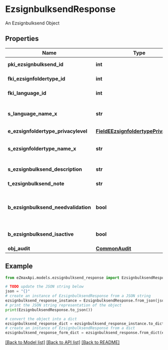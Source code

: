 # EzsignbulksendResponse

An Ezsignbulksend Object

## Properties

Name | Type | Description | Notes
------------ | ------------- | ------------- | -------------
**pki_ezsignbulksend_id** | **int** | The unique ID of the Ezsignbulksend | 
**fki_ezsignfoldertype_id** | **int** | The unique ID of the Ezsignfoldertype. | 
**fki_language_id** | **int** | The unique ID of the Language.  Valid values:  |Value|Description| |-|-| |1|French| |2|English| | 
**s_language_name_x** | **str** | The Name of the Language in the language of the requester | 
**e_ezsignfoldertype_privacylevel** | [**FieldEEzsignfoldertypePrivacylevel**](FieldEEzsignfoldertypePrivacylevel.md) |  | 
**s_ezsignfoldertype_name_x** | **str** | The name of the Ezsignfoldertype in the language of the requester | 
**s_ezsignbulksend_description** | **str** | The description of the Ezsignbulksend | 
**t_ezsignbulksend_note** | **str** | Note about the Ezsignbulksend | 
**b_ezsignbulksend_needvalidation** | **bool** | Whether the Ezsigntemplatepackage was automatically modified and needs a manual validation | 
**b_ezsignbulksend_isactive** | **bool** | Whether the Ezsignbulksend is active or not | 
**obj_audit** | [**CommonAudit**](CommonAudit.md) |  | 

## Example

```python
from eZmaxApi.models.ezsignbulksend_response import EzsignbulksendResponse

# TODO update the JSON string below
json = "{}"
# create an instance of EzsignbulksendResponse from a JSON string
ezsignbulksend_response_instance = EzsignbulksendResponse.from_json(json)
# print the JSON string representation of the object
print(EzsignbulksendResponse.to_json())

# convert the object into a dict
ezsignbulksend_response_dict = ezsignbulksend_response_instance.to_dict()
# create an instance of EzsignbulksendResponse from a dict
ezsignbulksend_response_form_dict = ezsignbulksend_response.from_dict(ezsignbulksend_response_dict)
```
[[Back to Model list]](../README.md#documentation-for-models) [[Back to API list]](../README.md#documentation-for-api-endpoints) [[Back to README]](../README.md)


